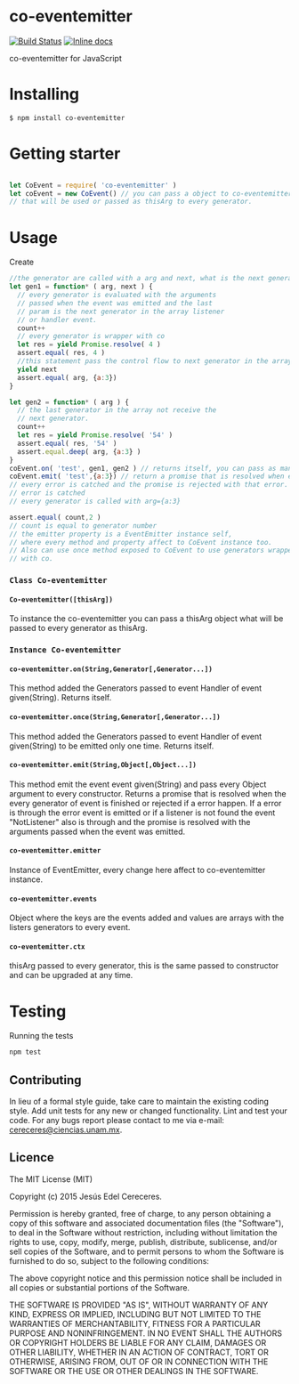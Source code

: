 

# co-eventemitter
[![Build Status](https://travis-ci.org/Cereceres/co-Eventemitter.svg?branch=master)](https://travis-ci.org/Cereceres/co-Eventemitter)
[![Inline docs](http://inch-ci.org/github/Cereceres/co-Eventemitter.svg?branch=master)](http://inch-ci.org/github/Cereceres/co-Eventemitter)


co-eventemitter for JavaScript

# Installing

```bash
$ npm install co-eventemitter
```

# Getting starter

```js

let CoEvent = require( 'co-eventemitter' )
let coEvent = new CoEvent() // you can pass a object to co-eventemitter constructor
// that will be used or passed as thisArg to every generator.
```
# Usage

Create

```js
//the generator are called with a arg and next, what is the next generator
let gen1 = function* ( arg, next ) {
  // every generator is evaluated with the arguments
  // passed when the event was emitted and the last
  // param is the next generator in the array listener
  // or handler event.
  count++
  // every generator is wrapper with co
  let res = yield Promise.resolve( 4 )
  assert.equal( res, 4 )
  //this statement pass the control flow to next generator in the array
  yield next
  assert.equal( arg, {a:3})
}

let gen2 = function* ( arg ) {
  // the last generator in the array not receive the
  // next generator.
  count++
  let res = yield Promise.resolve( '54' )
  assert.equal( res, '54' )
  assert.equal.deep( arg, {a:3} )
}
coEvent.on( 'test', gen1, gen2 ) // returns itself, you can pass as many generators as you need queue
coEvent.emit( 'test',{a:3}) // return a promise that is resolved when every generator is finish
// every error is catched and the promise is rejected with that error. Also error event is amitted when this
// error is catched
// every generator is called with arg={a:3}

assert.equal( count,2 )
// count is equal to generator number
// the emitter property is a EventEmitter instance self,
// where every method and property affect to CoEvent instance too.
// Also can use once method exposed to CoEvent to use generators wrapper
// with co.
```
### `Class Co-eventemitter`
#### `Co-eventemitter([thisArg])`
To instance the co-eventemitter you can pass a thisArg object what will be passed to every generator as thisArg.

### `Instance Co-eventemitter`
#### `co-eventemitter.on(String,Generator[,Generator...])`
This method added the Generators passed to event Handler of event given(String). Returns itself.

#### `co-eventemitter.once(String,Generator[,Generator...])`
This method added the Generators passed to event Handler of event given(String) to be emitted only one time. Returns itself.

#### `co-eventemitter.emit(String,Object[,Object...])`
This method emit the event event given(String) and pass every Object argument to every constructor. Returns a promise that is resolved when the every generator of event is finished or rejected if a error happen. If a error is through the error event is emitted or if a listener is not found the event "NotListener" also is through and the promise is resolved with the arguments passed when the event was emitted.

#### `co-eventemitter.emitter`
Instance of EventEmitter, every change here affect to co-eventemitter instance.

#### `co-eventemitter.events`
Object where the keys are the events added and values are arrays with the listers generators to every event.

#### `co-eventemitter.ctx`
thisArg passed to every generator, this is the same passed to constructor and can be
upgraded at any time.

# Testing

Running the tests

```bash
npm test
```


## Contributing
In lieu of a formal style guide, take care to maintain the existing coding style. Add unit tests for any new or changed functionality. Lint and test your code.  For any bugs report please contact to me via e-mail: cereceres@ciencias.unam.mx.

## Licence
The MIT License (MIT)

Copyright (c) 2015 Jesús Edel Cereceres.

Permission is hereby granted, free of charge, to any person obtaining a copy of this software and associated documentation files (the "Software"), to deal in the Software without restriction, including without limitation the rights to use, copy, modify, merge, publish, distribute, sublicense, and/or sell copies of the Software, and to permit persons to whom the Software is furnished to do so, subject to the following conditions:

The above copyright notice and this permission notice shall be included in all copies or substantial portions of the Software.

THE SOFTWARE IS PROVIDED "AS IS", WITHOUT WARRANTY OF ANY KIND, EXPRESS OR IMPLIED, INCLUDING BUT NOT LIMITED TO THE WARRANTIES OF MERCHANTABILITY, FITNESS FOR A PARTICULAR PURPOSE AND NONINFRINGEMENT. IN NO EVENT SHALL THE AUTHORS OR COPYRIGHT HOLDERS BE LIABLE FOR ANY CLAIM, DAMAGES OR OTHER LIABILITY, WHETHER IN AN ACTION OF CONTRACT, TORT OR OTHERWISE, ARISING FROM, OUT OF OR IN CONNECTION WITH THE SOFTWARE OR THE USE OR OTHER DEALINGS IN THE SOFTWARE.
